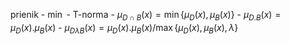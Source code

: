 prienik - $\min$
		- T-norma
		- $\mu_{D\cap B}(x) = \min\{\mu_D(x),\mu_B(x)\}$
		- $\mu_{D.B}(x) = \mu_D(x).\mu_B(x)$
		- $\mu_{D\lambda B}(x)=\mu_D(x).\mu_B(x)/\max\{\mu_D(x),\mu_B(x),\lambda\}$